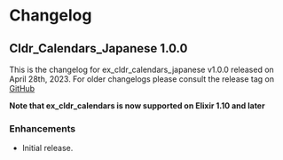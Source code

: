# Changelog

## Cldr_Calendars_Japanese 1.0.0

This is the changelog for ex_cldr_calendars_japanese v1.0.0 released on April 28th, 2023.  For older changelogs please consult the release tag on [GitHub](https://github.com/elixir-cldr/cldr_calendars_japanese/tags)

**Note that ex_cldr_calendars is now supported on Elixir 1.10 and later**

### Enhancements

* Initial release.